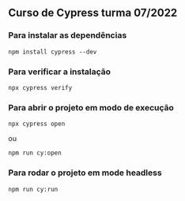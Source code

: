 ## Curso de Cypress turma 07/2022

### Para instalar as dependências
```
npm install cypress --dev
```

### Para verificar a instalação
```
npx cypress verify
```
### Para abrir o projeto em modo de execução
```
npx cypress open
```
ou
```
npm run cy:open
```
### Para rodar o projeto em mode headless
```
npm run cy:run
``` 